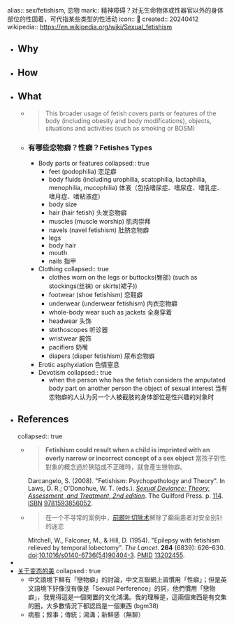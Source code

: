 alias:: sex/fetishism, 恋物
mark:: 精神障碍？对无生命物体或性器官以外的身体部位的性固着，可代指某些类型的性活动
icon:: 🔞
created:: 20240412
wikipedia:: https://en.wikipedia.org/wiki/Sexual_fetishism

- ## Why
- ## How
- ## What
  - >This broader usage of fetish covers parts or features of the body (including obesity and body modifications), objects, situations and activities (such as smoking or BDSM)
  - ### 有哪些恋物癖？性癖？Fetishes Types
    - Body parts or features
      collapsed:: true
      - feet (podophilia) 恋足癖
      - body fluids (including urophilia, scatophilia, lactaphilia, menophilia, mucophilia)
        体液（包括嗜尿症、嗜尿症、嗜乳症、嗜月症、嗜粘液症）
      - body size
      - hair (hair fetish) 头发恋物癖
      - muscles (muscle worship) 肌肉崇拜
      - navels (navel fetishism) 肚脐恋物癖
      - legs
      - body hair
      - mouth
      - nails 指甲
    - Clothing
      collapsed:: true
      - clothes worn on the legs or buttocks(臀部) (such as stockings(丝袜) or skirts(裙子))
      - footwear (shoe fetishism) 恋鞋癖
      - underwear (underwear fetishism) 内衣恋物癖
      - whole-body wear such as jackets 全身穿着
      - headwear 头饰
      - stethoscopes 听诊器
      - wristwear 腕饰
      - pacifiers 奶嘴
      - diapers (diaper fetishism) 尿布恋物癖
    - Erotic asphyxiation 色情窒息
    - Devotism
      collapsed:: true
      - when the person who has the fetish considers the amputated body part on another person the object of sexual interest
        当有恋物癖的人认为另一个人被截肢的身体部位是性兴趣的对象时
- ## References
  collapsed:: true
  - > **Fetishism could result when a child is imprinted with an overly narrow or incorrect concept of a sex object**
    當孩子對性對象的概念過於狹隘或不正確時，就會產生戀物癖。
    >
    Darcangelo, S. (2008). "Fetishism: Psychopathology and Theory". In Laws, D. R.; O'Donohue, W. T. (eds.). [*Sexual Deviance: Theory, Assessment, and Treatment, 2nd edition*](https://archive.org/details/sexualdevianceth00laws). The Guilford Press. p. [114](https://archive.org/details/sexualdevianceth00laws/page/n128). [ISBN](https://en.wikipedia.org/wiki/ISBN_(identifier)) [9781593856052](https://en.wikipedia.org/wiki/Special:BookSources/9781593856052).
  - > 在一个不寻常的案例中，[前颞叶切除术](https://en.wikipedia.org/wiki/Anterior_temporal_lobectomy)解除了癫痫患者对安全别针的迷恋
    >
    Mitchell, W., Falconer, M., & Hill, D. (1954). "Epilepsy with fetishism relieved by temporal lobectomy". *The Lancet*. **264** (6839): 626–630. [doi](https://en.wikipedia.org/wiki/Doi_(identifier)):[10.1016/s0140-6736(54)90404-3](https://doi.org/10.1016%2Fs0140-6736%2854%2990404-3). [PMID](https://en.wikipedia.org/wiki/PMID_(identifier)) [13202455](https://pubmed.ncbi.nlm.nih.gov/13202455).
-
- [关于变态的美](https://bgm.tv/group/topic/378648)
  collapsed:: true
  - 中文語境下鮮有「戀物癖」的討論，中文互聯網上習慣用「性癖」；但是英文語境下好像沒有像是「Sexual Perference」的詞，他們慣用「戀物癖」，我覺得這是一個閑置的文化鴻溝。我的理解是，這兩個東西是有交集的圈，大多數情況下都認爲是一個東西 (bgm38)
  - 病態；敘事；傳統；鴻溝；新鮮感（無聊）